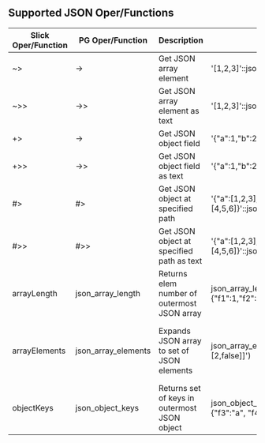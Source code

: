 Supported JSON Oper/Functions
-----------------------------

| Slick Oper/Function | PG Oper/Function |        Description            |            Example              | Result |
| ------------------- | ---------------- | ----------------------------- | ------------------------------- | ------ |
| ~>                  | ->               | Get JSON array element        | '[1,2,3]'::json->2              | 3      |
| ~>>					  | ->>					 | Get JSON array element as text| '[1,2,3]'::json->>2 			   | "3"	|
| +>					  | ->					 | Get JSON object field 		 | '{"a":1,"b":2}'::json->'b'	   | 2 		|
| +>>					  | ->> 				 | Get JSON object field as text | '{"a":1,"b":2}'::json->>'b'	   | "2"	|
| #>					  | #>					 | Get JSON object at specified path | '{"a":[1,2,3],"b":[4,5,6]}'::json#>'{a,2}' | 3 |
| #>>					  | #>>					 | Get JSON object at specified path as text | '{"a":[1,2,3],"b":[4,5,6]}'::json#>>'{a,2}' | "3" |
| arrayLength 		  | json_array_length	 | Returns elem number of outermost JSON array | json_array_length('[1,2,3,{"f1":1,"f2":[5,6]},4]') | 5 |
| arrayElements 	  | json_array_elements| Expands JSON array to set of JSON elements | json_array_elements('[1,true, [2,false]]') | value<br/> -------------<br/> 1<br/> true<br/> [2,false] |
| objectKeys 			  | json_object_keys 	 | Returns set of keys in outermost JSON object | json_object_keys('{"f1":"abc","f2":{"f3":"a", "f4":"b"}}') | json_object_keys<br/> ----------------<br/> f1<br/> f2 |
